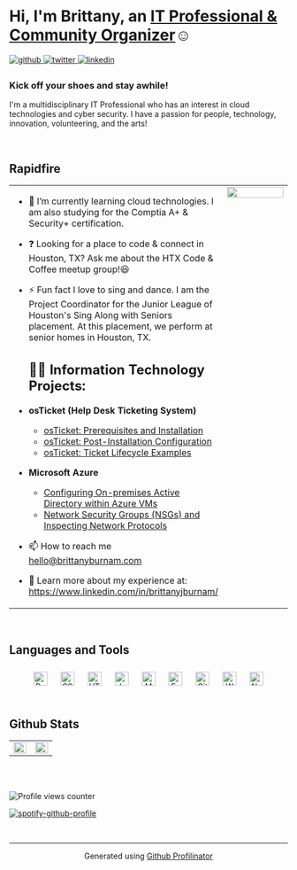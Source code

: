 <h1>Hi, I'm Brittany, an <a href="https://linkedin.com/in/brittanyjburnam">IT Professional & Community Organizer</a>☺</h1>
  

<a href="https://github.com/Bybburnam" target="_blank">
<img src=https://img.shields.io/badge/github-%2324292e.svg?&style=for-the-badge&logo=github&logoColor=white alt=github style="margin-bottom: 5px;" />
</a>
<a href="https://twitter.com/iambjburnam" target="_blank">
<img src=https://img.shields.io/badge/twitter-%2300acee.svg?&style=for-the-badge&logo=twitter&logoColor=white alt=twitter style="margin-bottom: 5px;" />
</a>
<a href="https://linkedin.com/in/brittanyjburnam" target="_blank">
<img src=https://img.shields.io/badge/linkedin-%231E77B5.svg?&style=for-the-badge&logo=linkedin&logoColor=white alt=linkedin style="margin-bottom: 5px;" />
</a>  
  



### Kick off your shoes and stay awhile!  
I'm a multidisciplinary IT Professional who has an interest in cloud technologies and cyber security. I have a passion for people, technology, innovation, volunteering, and the arts!
  

<br/>  


## Rapidfire  
<table><tr><td valign="top" width="50%">

- 🌱 I’m currently learning cloud technologies. I am also studying for the Comptia A+ & Security+ certification.  


- ❓ Looking for a place to code & connect in Houston, TX? Ask me about the HTX Code & Coffee meetup group!😆  
  

- ⚡ Fun fact I love to sing and dance. I am the Project Coordinator for the Junior League of Houston's Sing Along with Seniors placement. At this placement, we perform at senior homes in Houston, TX.    

  <h2>👨‍💻 Information Technology Projects:</h2>

- <b>osTicket (Help Desk Ticketing System)</b>
  - [osTicket: Prerequisites and Installation](https://github.com/Bybburnam/ostickets-prereqs)
  - [osTicket: Post-Installation Configuration](https://github.com/Bybburnam/post-install-config/blob/main/README.md)
  - [osTicket: Ticket Lifecycle Examples](https://github.com/Bybburnam/ticket-lifecycle/blob/main/README.md)
- <b>Microsoft Azure</b>
  - [Configuring On-premises Active Directory within Azure VMs](https://github.com/Bybburnam/configure-ad/blob/main/README.md)
  - [Network Security Groups (NSGs) and Inspecting Network Protocols](https://github.com/Bybburnam/azure-network-protocols/blob/main/README.md)

- 📫 How to reach me hello@brittanyburnam.com

- 📄 Learn more about my experience at: https://www.linkedin.com/in/brittanyjburnam/    


</td><td valign="top" width="50%">

<div align="center">
<img src="https://media.giphy.com/media/qVnvCUntGtl6aWCPLN/giphy.gif" align="center" style="width: 100%" />
</div>  


</td></tr></table>  

<br/>  


## Languages and Tools  
<div align="center">  
<a href="https://reactjs.org/" target="_blank"><img style="margin: 10px" src="https://profilinator.rishav.dev/skills-assets/react-original-wordmark.svg" alt="React" height="25" /></a>  
<a href="https://www.w3schools.com/css/" target="_blank"><img style="margin: 10px" src="https://profilinator.rishav.dev/skills-assets/css3-original-wordmark.svg" alt="CSS3" height="25" /></a>  
<a href="https://en.wikipedia.org/wiki/HTML5" target="_blank"><img style="margin: 10px" src="https://profilinator.rishav.dev/skills-assets/html5-original-wordmark.svg" alt="HTML5" height="25" /></a>  
<a href="https://www.javascript.com/" target="_blank"><img style="margin: 10px" src="https://profilinator.rishav.dev/skills-assets/javascript-original.svg" alt="JavaScript" height="25" /></a>  
<a href="https://www.mongodb.com/" target="_blank"><img style="margin: 10px" src="https://profilinator.rishav.dev/skills-assets/mongodb-original-wordmark.svg" alt="MongoDB" height="25" /></a>  
<a href="https://expressjs.com/" target="_blank"><img style="margin: 10px" src="https://profilinator.rishav.dev/skills-assets/express-original-wordmark.svg" alt="Express.js" height="25" /></a>  
<a href="https://github.com/" target="_blank"><img style="margin: 10px" src="https://profilinator.rishav.dev/skills-assets/git-scm-icon.svg" alt="Git" height="25" /></a>  
<a href="https://wordpress.com/" target="_blank"><img style="margin: 10px" src="https://profilinator.rishav.dev/skills-assets/wordpress.png" alt="WordPress" height="25" /></a>  
<a href="https://nodejs.org/" target="_blank"><img style="margin: 10px" src="https://profilinator.rishav.dev/skills-assets/nodejs-original-wordmark.svg" alt="Node.js" height="25" /></a>  
</div>  

<br/>  


## Github Stats  
<table><tr><td valign="top" width="50%">

<img src="https://github-readme-stats.vercel.app/api?username=Bybburnam&show_icons=true&count_private=true&hide_border=true" align="left" style="width: 100%" />

</td><td valign="top" width="50%">

<img src="https://github-readme-stats.vercel.app/api/top-langs/?username=Bybburnam&hide_border=true&layout=compact" align="left" style="width: 100%" />

</td></tr></table>  

<br/>  

  

<br/>  

![Profile views counter](https://komarev.com/ghpvc/?username=Bybburnam&&style=flat-square)  
  
[![spotify-github-profile](https://spotify-github-profile.vercel.app/api/view?uid=1257520214&cover_image=true&theme=default&show_offline=false&background_color=121212)](https://github.com/kittinan/spotify-github-profile)
<br/> 


<br />

----
<div align="center">Generated using <a href="https://profilinator.rishav.dev/" target="_blank">Github Profilinator</a></div>
